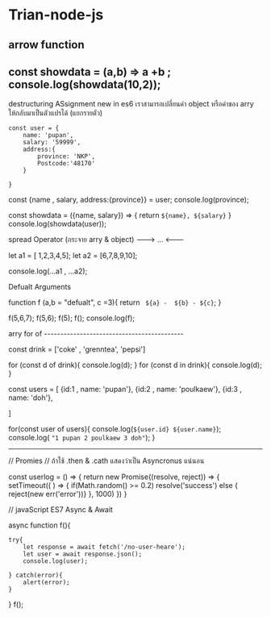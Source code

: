 # Trian-node-js

 arrow function
------------------------------
const showdata = (a,b) => a +b ;
console.log(showdata(10,2)); 
------------------------------

 destructuring ASsignment
     new in es6 เราสามารถเปลี่ยนค่า object หรือค่าของ arry ให้กลับมาเป็นตัวแปรได้  (แยกรายตัว)

    const user = {
        name: 'pupan',
        salary: '59999',
        address:{
            province: 'NKP',
            Postcode:'48170'
        }
        
    }
const {name , salary, address:{province}} = user;
console.log(province);


const showdata = ({name, salary}) => {
    return `
    ${name},
    ${salary}
    `
}
console.log(showdata(user));

spread Operator (กระจาย  arry & object)  --->  ...  <--- 

let a1 = [ 1,2,3,4,5];
let a2 = [6,7,8,9,10];

console.log(...a1 , ...a2);



 Defualt Arguments

function f (a,b = "defualt", c =3){
    return `
    ${a} -  ${b} - ${c}`;
}

f(5,6,7);
f(5,6);
f(5);
f();
console.log(f);

arry for of -------------------------------------------

const drink = ['coke' , 'grenntea', 'pepsi']

for (const  d of drink){
    console.log(d);
}
for (const  d in drink){
    console.log(d);
}

const users = [
    {id:1 , name: 'pupan'},
    {id:2 , name: 'poulkaew'},
    {id:3 , name: 'doh'},

]

for(const user of users){
    console.log(`${user.id} ${user.name}`);
    console.log(
        ` "1 pupan
    2 poulkaew
    3 doh" `);
}

------------------------

//  Promies
//  ถ้าใช้ .then & .cath แสดงว่าเป็น Asyncronus แน่นอน

const userlog = () => {
    return new Promise((resolve, reject)) => {
        setTimeout(( ) => {
            if(Math.random() >= 0.2) resolve('success')
            else { reject(new err('error'))}
        }, 1000)
    })
}



//  javaScript ES7 Async & Await

async function f(){

    try{
        let response = await fetch('/no-user-heare');
        let user = await response.json();
        console.log(user);

    } catch(error){
        alert(error);
    }
}
f();